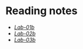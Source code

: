 # Reading notes


- [*Lab-01b*](https://neba9.github.io/reading-notes/growth-mindset)
- [*Lab-02b*](https://neba9.github.io/reading-notes/tools-terminal)
- [*Lab-03b*](https://neba9.github.io/reading-notes/tools-terminal)

